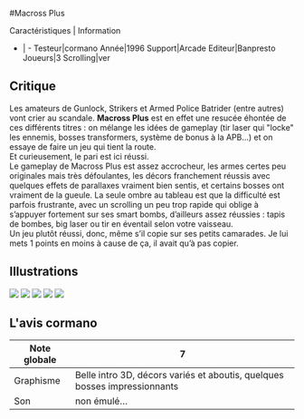 #Macross Plus

Caractéristiques | Information
- | -
Testeur|cormano
Année|1996
Support|Arcade
Editeur|Banpresto
Joueurs|3
Scrolling|ver

## Critique
Les amateurs de Gunlock, Strikers et Armed Police Batrider (entre autres) vont crier au scandale. <b>Macross Plus</b> est en effet une resucée éhontée de ces différents titres : on mélange les idées de gameplay (tir laser qui "locke" les ennemis, bosses transformers, système de bonus à la APB…) et on essaye de faire un jeu qui tient la route.<br/>Et curieusement, le pari est ici réussi.<br/>Le gameplay de Macross Plus est assez accrocheur, les armes certes peu originales mais très défoulantes, les décors franchement réussis avec quelques effets de parallaxes vraiment bien sentis, et certains bosses ont vraiment de la gueule. La seule ombre au tableau est que la difficulté est parfois frustrante, avec un scrolling un peu trop rapide qui oblige à s’appuyer fortement sur ses smart bombs, d’ailleurs assez réussies : tapis de bombes, big laser ou tir en éventail selon votre vaisseau.<br/>Un jeu plutôt réussi, donc, même s’il copie sur ses petits camarades. Je lui mets 1 points en moins à cause de ça, il avait qu’à pas copier.<br/>

## Illustrations
![](http://www.shmup.com/images/thumbs/macrossp-1.jpg)
![](http://www.shmup.com/images/thumbs/macrossp-2.jpg)
![](http://www.shmup.com/images/thumbs/)
![](http://www.shmup.com/images/thumbs/)
![](http://www.shmup.com/images/thumbs/)

## L'avis cormano
Note globale|7
-|-
Graphisme|Belle intro 3D, décors variés et aboutis, quelques bosses impressionnants
Son|non émulé…
